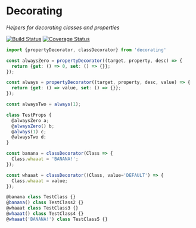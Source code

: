 # Decorating

_Helpers for decorating classes and properties_

[![Build Status](https://img.shields.io/travis/farwayer/decorating.svg)](https://travis-ci.org/farwayer/decorating)
[![Coverage Status](https://img.shields.io/coveralls/farwayer/decorating.svg)](https://coveralls.io/github/farwayer/decorating?branch=master)

```js
import {propertyDecorator, classDecorator} from 'decorating'

const alwaysZero = propertyDecorator((target, property, desc) => {
  return {get: () => 0, set: () => {}};
});

const always = propertyDecorator((target, property, desc, value) => {
  return {get: () => value, set: () => {}};
});

const alwaysTwo = always(1);

class TestProps {
  @alwaysZero a;
  @alwaysZero() b;
  @always(1) c;
  @alwaysTwo d;
}

const banana = classDecorator(Class => {
  Class.whaaat = 'BANANA!';
});

const whaaat = classDecorator((Class, value='DEFAULT') => {
  Class.whaaat = value;
});

@banana class TestClass {}
@banana() class TestClass2 {}
@whaaat class TestClass3 {}
@whaaat() class TestClass4 {}
@whaaat('BANANA!') class TestClass5 {}
```
